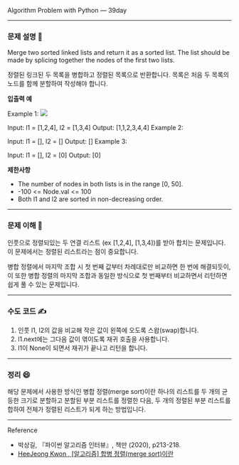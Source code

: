 Algorithm Problem with Python — 39day

---

### **문제 설명 📖**

Merge two sorted linked lists and return it as a sorted list. The list should be made by splicing together the nodes of the first two lists.

정렬된 링크된 두 목록을 병합하고 정렬된 목록으로 반환합니다. 목록은 처음 두 목록의 노드를 함께 분할하여 작성해야 합니다.

**입출력 예**

Example 1:
![](https://images.velog.io/images/qmasem/post/bca45199-6fbf-41bf-b3be-e701d87e2ed2/image.png)

Input: l1 = [1,2,4], l2 = [1,3,4]
Output: [1,1,2,3,4,4]
Example 2:

Input: l1 = [], l2 = []
Output: []
Example 3:

Input: l1 = [], l2 = [0]
Output: [0]

**제한사항**

- The number of nodes in both lists is in the range [0, 50].
- -100 <= Node.val <= 100
- Both l1 and l2 are sorted in non-decreasing order.

---

### **문제 이해 🔑**

인풋으로 정렬되있는 두 연결 리스트 (ex [1,2,4], [1,3,4])를 받아 합치는 문제입니다.
이 문제에서는 정렬된 리스트라는 점이 중요합니다.

병합 정렬에서 마지막 조합 시 첫 번째 값부터 차례대로만 비교하면 한 번에 해결되듯이, 이 또한 병합 정렬의 마지막 조합과 동일한 방식으로 첫 번째부터 비교하면서 리턴하면 쉽게 풀 수 있는 문제입니다.

---

### **수도 코드 ✍️**

1. 인풋 l1, l2의 값을 비교해 작은 값이 왼쪽에 오도록 스왑(swap)합니다.
2. l1.next에는 그다음 값이 엮이도록 재귀 호출을 사용합니다.
3. l1이 None이 되면서 재귀가 끝나고 리턴을 합니다.

---

### 정리 😄

해당 문제에서 사용한 방식인 병합 정렬(merge sort)이란 하나의 리스트를 두 개의 균등한 크기로 분할하고 분할된 부분 리스트를 정렬한 다음, 두 개의 정렬된 부분 리스트를 합하여 전체가 정렬된 리스트가 되게 하는 방법입니다.

---

Reference

- 박상길, 『파이썬 알고리즘 인터뷰』, 책만 (2020), p213-218.
- [HeeJeong Kwon , [알고리즘] 합병 정렬(merge sort)이란](https://gmlwjd9405.github.io/2018/05/08/algorithm-merge-sort.html)
